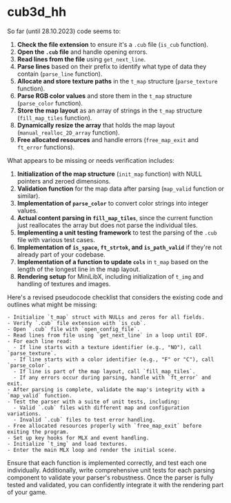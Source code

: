 # cub3d_hh
So far (until 28.10.2023) code seems to:

1. **Check the file extension** to ensure it's a `.cub` file (`is_cub` function).
2. **Open the `.cub` file** and handle opening errors.
3. **Read lines from the file** using `get_next_line`.
4. **Parse lines** based on their prefix to identify what type of data they contain (`parse_line` function).
5. **Allocate and store texture paths** in the `t_map` structure (`parse_texture` function).
6. **Parse RGB color values** and store them in the `t_map` structure (`parse_color` function).
7. **Store the map layout** as an array of strings in the `t_map` structure (`fill_map_tiles` function).
8. **Dynamically resize the array** that holds the map layout (`manual_realloc_2D_array` function).
9. **Free allocated resources** and handle errors (`free_map_exit` and `ft_error` functions).

What appears to be missing or needs verification includes:

1. **Initialization of the map structure** (`init_map` function) with NULL pointers and zeroed dimensions.
2. **Validation function** for the map data after parsing (`map_valid` function or similar).
3. **Implementation of `parse_color`** to convert color strings into integer values.
4. **Actual content parsing in `fill_map_tiles`**, since the current function just reallocates the array but does not parse the individual tiles.
5. **Implementing a unit testing framework** to test the parsing of the `.cub` file with various test cases.
6. **Implementation of `is_space`, `ft_strtok`, and `is_path_valid`** if they're not already part of your codebase.
7. **Implementation of a function to update `cols`** in `t_map` based on the length of the longest line in the map layout.
8. **Rendering setup** for MiniLibX, including initialization of `t_img` and handling of textures and images.

Here's a revised pseudocode checklist that considers the existing code and outlines what might be missing:

```plaintext
- Initialize `t_map` struct with NULLs and zeros for all fields.
- Verify `.cub` file extension with `is_cub`.
- Open `.cub` file with `open_config_file`.
- Read lines from file using `get_next_line` in a loop until EOF.
- For each line read:
  - If line starts with a texture identifier (e.g., "NO"), call `parse_texture`.
  - If line starts with a color identifier (e.g., "F" or "C"), call `parse_color`.
  - If line is part of the map layout, call `fill_map_tiles`.
  - If any errors occur during parsing, handle with `ft_error` and exit.
- After parsing is complete, validate the map's integrity with a `map_valid` function.
- Test the parser with a suite of unit tests, including:
  - Valid `.cub` files with different map and configuration variations.
  - Invalid `.cub` files to test error handling.
- Free allocated resources properly with `free_map_exit` before exiting the program.
- Set up key hooks for MLX and event handling.
- Initialize `t_img` and load textures.
- Enter the main MLX loop and render the initial scene.
```

Ensure that each function is implemented correctly, and test each one individually. Additionally, write comprehensive unit tests for each parsing component to validate your parser's robustness. Once the parser is fully tested and validated, you can confidently integrate it with the rendering part of your game.